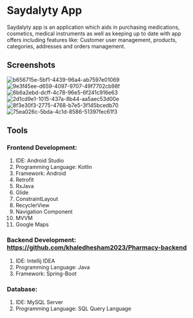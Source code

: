 # Saydalyty App
Saydalyty app is an application which aids in purchasing medications, cosmetics, medical instruments as well as keeping up to date with app offers including features like: Customer user management, products, categories, addresses and orders management.
## Screenshots
![b656715e-5bf1-4439-96a4-ab7597e01069](https://github.com/khaledhesham2023/Pharmacy/assets/95777100/497bfd3f-208e-4aea-b6f0-39550442147e)
![9e3f45ee-d659-4097-9707-49f7702cb98f](https://github.com/khaledhesham2023/Pharmacy/assets/95777100/72621a86-06bc-480e-a6bd-b865db17ef1f)
![6b6a2ebd-dcff-4c78-96e5-6f241c916e63](https://github.com/khaledhesham2023/Pharmacy/assets/95777100/90facb48-4133-45d8-9c55-af79bd51ce9c)
![2d1cd9e1-1015-437a-8b44-aa5aec53d00e](https://github.com/khaledhesham2023/Pharmacy/assets/95777100/63100a7f-ef7e-4bfa-acc6-a22910580825)
![8f3e30f3-2775-4768-b7e5-3f145bcedb70](https://github.com/khaledhesham2023/Pharmacy/assets/95777100/1e505301-3053-44ec-bab4-3672b1c75649)
![75ea026c-5bda-4c1d-8586-51397fec61f3](https://github.com/khaledhesham2023/Pharmacy/assets/95777100/33d859ee-4a9c-44a4-9604-dcd1380b39bd)
## Tools
### Frontend Development:
1. IDE: Android Studio
2. Programming Language: Kotlin
3. Framework: Android
4. Retrofit
5. RxJava
6. Glide
7. ConstraintLayout
8. RecyclerView
9. Navigation Component
10. MVVM
11. Google Maps
### Backend Development: https://github.com/khaledhesham2023/Pharmacy-backend
1. IDE: Intellij IDEA
2. Programming Language: Java
3. Framework: Spring-Boot
### Database:
1. IDE: MySQL Server
2. Programming Language: SQL Query Language
